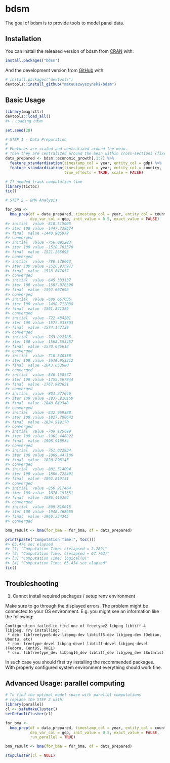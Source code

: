 
<!-- README.md is generated from README.Rmd. Please edit that file -->

# bdsm

<!-- badges: start -->
<!-- badges: end -->

The goal of bdsm is to provide tools to model panel data.

## Installation

You can install the released version of bdsm from
[CRAN](https://CRAN.R-project.org) with:

``` r
install.packages("bdsm")
```

And the development version from [GitHub](https://github.com/) with:

``` r
# install.packages("devtools")
devtools::install_github("mateuszwyszynski/bdsm")
```

## Basic Usage

``` r
library(magrittr)
devtools::load_all()
#> ℹ Loading bdsm

set.seed(20)

# STEP 1 - Data Preparation
#
# Features are scaled and centralized around the mean.
# Then they are centralized around the mean within cross-sections (fixed time effects)
data_prepared <- bdsm::economic_growth[,1:7] %>%
  feature_standardization(timestamp_col = year, entity_col = gdp) %>%
  feature_standardization(timestamp_col = year, entity_col = country,
                          time_effects = TRUE, scale = FALSE)

# If needed track computation time
library(tictoc)
tic()

# STEP 2 - BMA Analysis

for_bma <-
  bma_prep(df = data_prepared, timestamp_col = year, entity_col = country,
           dep_var_col = gdp, init_value = 0.5, exact_value = FALSE)
#> initial  value -810.515005 
#> iter 100 value -1447.728574
#> final  value -1448.906979 
#> converged
#> initial  value -756.092283 
#> iter 100 value -1518.783370
#> final  value -1521.265693 
#> converged
#> initial  value -780.170662 
#> iter 100 value -1516.933977
#> final  value -1518.647057 
#> converged
#> initial  value -645.333137 
#> iter 100 value -1587.076596
#> final  value -1592.667696 
#> converged
#> initial  value -689.667635 
#> iter 100 value -1498.712830
#> final  value -1501.841359 
#> converged
#> initial  value -722.484201 
#> iter 100 value -1572.033393
#> final  value -1574.147139 
#> converged
#> initial  value -763.822585 
#> iter 100 value -1568.553457
#> final  value -1570.076618 
#> converged
#> initial  value -718.340350 
#> iter 100 value -1639.953312
#> final  value -1643.653980 
#> converged
#> initial  value -846.158577 
#> iter 100 value -1755.567944
#> final  value -1767.983651 
#> converged
#> initial  value -803.277646 
#> iter 100 value -1837.910150
#> final  value -1840.049348 
#> converged
#> initial  value -832.969388 
#> iter 100 value -1827.700642
#> final  value -1834.919170 
#> converged
#> initial  value -709.125699 
#> iter 100 value -1902.448822
#> final  value -1908.910934 
#> converged
#> initial  value -761.022934 
#> iter 100 value -1809.447106
#> final  value -1820.898145 
#> converged
#> initial  value -801.514094 
#> iter 100 value -1886.722491
#> final  value -1892.819131 
#> converged
#> initial  value -850.217464 
#> iter 100 value -1876.191351
#> final  value -1886.416204 
#> converged
#> initial  value -809.810615 
#> iter 100 value -1948.468655
#> final  value -1960.234345 
#> converged

bma_result <- bma(for_bma = for_bma, df = data_prepared)

print(paste("Computation Time:", toc()))
#> 65.474 sec elapsed
#> [1] "Computation Time: c(elapsed = 2.289)" 
#> [2] "Computation Time: c(elapsed = 67.763)"
#> [3] "Computation Time: logical(0)"         
#> [4] "Computation Time: 65.474 sec elapsed"
tic()
```

## Troubleshooting

1.  Cannot install required packages / setup renv environment

Make sure to go through the displayed errors. The problem might be
connected to your OS environment. E.g. you might see an information like
the following:

    Configuration failed to find one of freetype2 libpng libtiff-4 libjpeg. Try installing:
     * deb: libfreetype6-dev libpng-dev libtiff5-dev libjpeg-dev (Debian, Ubuntu, etc)
     * rpm: freetype-devel libpng-devel libtiff-devel libjpeg-devel (Fedora, CentOS, RHEL)
     * csw: libfreetype_dev libpng16_dev libtiff_dev libjpeg_dev (Solaris)

In such case you should first try installing the recommended packages.
With properly configured system environment everything should work fine.

## Advanced Usage: parallel computing

``` r
# To find the optimal model space with parallel computations
# replace the STEP 2 with:
library(parallel)
cl <- safeMakeCluster()
setDefaultCluster(cl)

for_bma <-
  bma_prep(df = data_prepared, timestamp_col = year, entity_col = country,
           dep_var_col = gdp, init_value = 0.5, exact_value = FALSE,
           run_parallel = TRUE)

bma_result <- bma(for_bma = for_bma, df = data_prepared)

stopCluster(cl = NULL)
```
